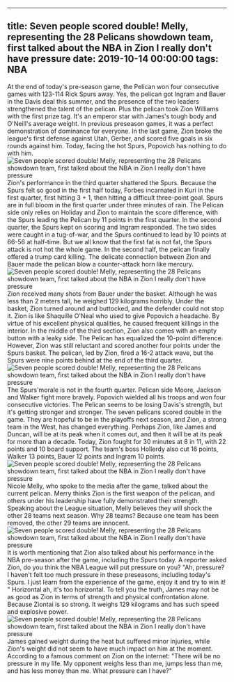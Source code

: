 
---
title: Seven people scored double! Melly, representing the 28 Pelicans showdown team, first talked about the NBA in Zion I really don't have pressure
date: 2019-10-14 00:00:00
tags:  NBA
---
At the end of today's pre-season game, the Pelican won four consecutive games with 123-114 Rick Spurs away. Yes, the pelican got Ingram and Bauer in the Davis deal this summer, and the presence of the two leaders strengthened the talent of the pelican. Plus the pelican took Zion Williams with the first prize tag.
It's an emperor star with James's tough body and O'Neill's average weight. In previous preseason games, it was a perfect demonstration of dominance for everyone.
In the last game, Zion broke the league's first defense against Utah, Gerber, and scored five goals in six rounds against him. Today, facing the hot Spurs, Popovich has nothing to do with him.
![Seven people scored double! Melly, representing the 28 Pelicans showdown team, first talked about the NBA in Zion I really don't have pressure](2b087fe248f44e7f84f000aede541c64.jpg)
Zion's performance in the third quarter shattered the Spurs. Because the Spurs felt so good in the first half today, Forbes incarnated in Kuri in the first quarter, first hitting 3 + 1, then hitting a difficult three-point goal. Spurs are in full bloom in the first quarter under three minutes of rain. The Pelican side only relies on Holiday and Zion to maintain the score difference, with the Spurs leading the Pelican by 11 points in the first quarter.
In the second quarter, the Spurs kept on scoring and Ingram responded. The two sides were caught in a tug-of-war, and the Spurs continued to lead by 10 points at 66-56 at half-time. But we all know that the first fat is not fat, the Spurs attack is not hot the whole game.
In the second half, the pelican finally offered a trump card killing. The delicate connection between Zion and Bauer made the pelican blow a counter-attack horn like mercury.
![Seven people scored double! Melly, representing the 28 Pelicans showdown team, first talked about the NBA in Zion I really don't have pressure](1dca0a3e40e9413bb2406693fb386bcf.jpg)
Zion received many shots from Bauer under the basket. Although he was less than 2 meters tall, he weighed 129 kilograms horribly. Under the basket, Zion turned around and buttocked, and the defender could not stop it. Zion is like Shaquille O'Neal who used to give Popovich a headache. By virtue of his excellent physical qualities, he caused frequent killings in the interior.
In the middle of the third section, Zion also comes with an empty button with a leaky side. The Pelican has equalized the 10-point difference. However, Zion was still reluctant and scored another four points under the Spurs basket.
The pelican, led by Zion, fired a 16-2 attack wave, but the Spurs were nine points behind at the end of the third quarter.
![Seven people scored double! Melly, representing the 28 Pelicans showdown team, first talked about the NBA in Zion I really don't have pressure](e933ab002c764975aef2a71f2a5b0974.jpg)
The Spurs'morale is not in the fourth quarter. Pelican side Moore, Jackson and Walker fight more bravely. Popovich wielded all his troops and won four consecutive victories. The Pelican seems to be losing Davis's strength, but it's getting stronger and stronger. The seven pelicans scored double in the game. They are hopeful to be in the playoffs next season, and Zion, a strong team in the West, has changed everything.
Perhaps Zion, like James and Duncan, will be at its peak when it comes out, and then it will be at its peak for more than a decade. Today, Zion fought for 30 minutes at 8 in 11, with 22 points and 10 board support. The team's boss Hollerdy also cut 16 points, Walker 13 points, Bauer 12 points and Ingram 10 points.
![Seven people scored double! Melly, representing the 28 Pelicans showdown team, first talked about the NBA in Zion I really don't have pressure](f7df9f286aac4c748dd0a10c6102ae87.jpg)
Nicole Melly, who spoke to the media after the game, talked about the current pelican. Merry thinks Zion is the first weapon of the pelican, and others under his leadership have fully demonstrated their strength. Speaking about the League situation, Melly believes they will shock the other 28 teams next season.
Why 28 teams? Because one team has been removed, the other 29 teams are innocent.
![Seven people scored double! Melly, representing the 28 Pelicans showdown team, first talked about the NBA in Zion I really don't have pressure](5b394ed2d0104f05909e8da6375a3bad.jpg)
It is worth mentioning that Zion also talked about his performance in the NBA pre-season after the game, including the Spurs today. A reporter asked Zion, do you think the NBA League will put pressure on you?
"Ah, pressure? I haven't felt too much pressure in these preseasons, including today's Spurs. I just learn from the experience of the game, enjoy it and try to win it! "
Horizontal ah, it's too horizontal. To tell you the truth, James may not be as good as Zion in terms of strength and physical confrontation alone. Because Ziontai is so strong. It weighs 129 kilograms and has such speed and explosive power.
![Seven people scored double! Melly, representing the 28 Pelicans showdown team, first talked about the NBA in Zion I really don't have pressure](8c282cf23f904aba9e0ea15110f7ad8c.jpg)
James gained weight during the heat but suffered minor injuries, while Zion's weight did not seem to have much impact on him at the moment.
According to a famous comment on Zion on the internet: "There will be no pressure in my life. My opponent weighs less than me, jumps less than me, and has less money than me. What pressure can I have?"  